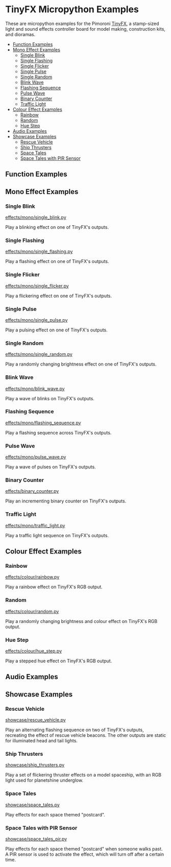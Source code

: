 # TinyFX Micropython Examples <!-- omit in toc -->

These are micropython examples for the Pimoroni [TinyFX](https://shop.pimoroni.com/products/tiny_fx), a stamp-sized light and sound effects controller board for model making, construction kits, and dioramas.

- [Function Examples](#function-examples)
- [Mono Effect Examples](#mono-effect-examples)
  - [Single Blink](#single-blink)
  - [Single Flashing](#single-flashing)
  - [Single Flicker](#single-flicker)
  - [Single Pulse](#single-pulse)
  - [Single Random](#single-random)
  - [Blink Wave](#blink-wave)
  - [Flashing Sequence](#flashing-sequence)
  - [Pulse Wave](#pulse-wave)
  - [Binary Counter](#binary-counter)
  - [Traffic Light](#traffic-light)
- [Colour Effect Examples](#colour-effect-examples)
  - [Rainbow](#rainbow)
  - [Random](#random)
  - [Hue Step](#hue-step)
- [Audio Examples](#audio-examples)
- [Showcase Examples](#showcase-examples)
  - [Rescue Vehicle](#rescue-vehicle)
  - [Ship Thrusters](#ship-thrusters)
  - [Space Tales](#space-tales)
  - [Space Tales with PIR Sensor](#space-tales-with-pir-sensor)


## Function Examples



## Mono Effect Examples

### Single Blink
[effects/mono/single_blink.py](effects/mono/single_blink.py)

Play a blinking effect on one of TinyFX's outputs.


### Single Flashing
[effects/mono/single_flashing.py](effects/mono/single_flashing.py)

Play a flashing effect on one of TinyFX's outputs.


### Single Flicker
[effects/mono/single_flicker.py](effects/mono/single_flicker.py)

Play a flickering effect on one of TinyFX's outputs.


### Single Pulse
[effects/mono/single_pulse.py](effects/mono/single_pulse.py)

Play a pulsing effect on one of TinyFX's outputs.


### Single Random
[effects/mono/single_random.py](effects/mono/single_random.py)

Play a randomly changing brightness effect on one of TinyFX's outputs.


### Blink Wave
[effects/mono/blink_wave.py](effects/mono/blink_wave.py)

Play a wave of blinks on TinyFX's outputs.


### Flashing Sequence
[effects/mono/flashing_sequence.py](effects/mono/flashing_sequence.py)

Play a flashing sequence across TinyFX's outputs.


### Pulse Wave
[effects/mono/pulse_wave.py](effects/mono/pulse_wave.py)

Play a wave of pulses on TinyFX's outputs.


### Binary Counter
[effects/binary_counter.py](effects/binary_counter.py)

Play an incrementing binary counter on TinyFX's outputs.


### Traffic Light
[effects/mono/traffic_light.py](effects/mono/traffic_light.py)

Play a traffic light sequence on TinyFX's outputs.


## Colour Effect Examples

### Rainbow
[effects/colour/rainbow.py](effects/colour/rainbow.py)

Play a rainbow effect on TinyFX's RGB output.


### Random
[effects/colour/random.py](effects/colour/random.py)

Play a randomly changing brightness and colour effect on TinyFX's RGB output.


### Hue Step
[effects/colour/hue_step.py](effects/colour/hue_step.py)

Play a stepped hue effect on TinyFX's RGB output.


## Audio Examples



## Showcase Examples

### Rescue Vehicle
[showcase/rescue_vehicle.py](showcase/rescue_vehicle.py)

Play an alternating flashing sequence on two of TinyFX's outputs, recreating the effect of rescue vehicle beacons. The other outputs are static for illuminated head and tail lights.


### Ship Thrusters
[showcase/ship_thrusters.py](showcase/ship_thrusters.py)

Play a set of flickering thruster effects on a model spaceship, with an RGB light used for planetshine underglow.


### Space Tales
[showcase/space_tales.py](showcase/space_tales.py)

Play effects for each space themed "postcard".


### Space Tales with PIR Sensor
[showcase/space_tales_pir.py](showcase/space_tales_with_pir.py)

Play effects for each space themed "postcard" when someone walks past. A PIR sensor is used to activate the effect, which will turn off after a certain time.
